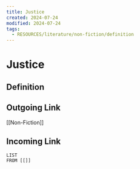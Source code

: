 ```yaml
---
title: Justice
created: 2024-07-24
modified: 2024-07-24
tags:
  - RESOURCES/literature/non-fiction/definition
---
```

# Justice
## Definition

## Outgoing Link
[[Non-Fiction]]
## Incoming Link
```dataview
LIST
FROM [[]]
```
